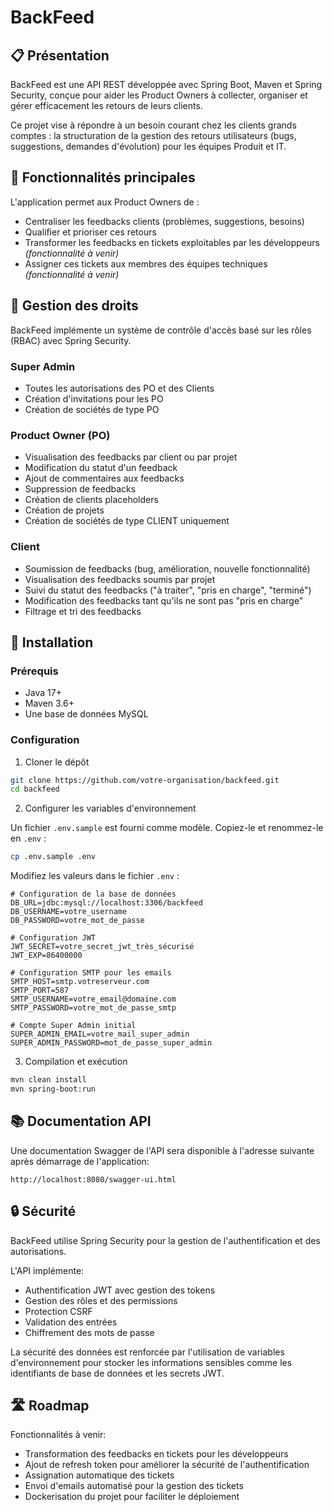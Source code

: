 # BackFeed

## 📋 Présentation

BackFeed est une API REST développée avec Spring Boot, Maven et Spring Security, conçue pour aider les Product Owners à collecter, organiser et gérer efficacement les retours de leurs clients.

Ce projet vise à répondre à un besoin courant chez les clients grands comptes : la structuration de la gestion des retours utilisateurs (bugs, suggestions, demandes d'évolution) pour les équipes Produit et IT.

## 🎯 Fonctionnalités principales

L'application permet aux Product Owners de :

- Centraliser les feedbacks clients (problèmes, suggestions, besoins)
- Qualifier et prioriser ces retours
- Transformer les feedbacks en tickets exploitables par les développeurs *(fonctionnalité à venir)*
- Assigner ces tickets aux membres des équipes techniques *(fonctionnalité à venir)*

## 🔐 Gestion des droits

BackFeed implémente un système de contrôle d'accès basé sur les rôles (RBAC) avec Spring Security.

### Super Admin
- Toutes les autorisations des PO et des Clients
- Création d'invitations pour les PO
- Création de sociétés de type PO

### Product Owner (PO)
- Visualisation des feedbacks par client ou par projet
- Modification du statut d'un feedback
- Ajout de commentaires aux feedbacks
- Suppression de feedbacks
- Création de clients placeholders
- Création de projets
- Création de sociétés de type CLIENT uniquement

### Client
- Soumission de feedbacks (bug, amélioration, nouvelle fonctionnalité)
- Visualisation des feedbacks soumis par projet
- Suivi du statut des feedbacks ("à traiter", "pris en charge", "terminé")
- Modification des feedbacks tant qu'ils ne sont pas "pris en charge"
- Filtrage et tri des feedbacks

## 🚀 Installation

### Prérequis
- Java 17+
- Maven 3.6+
- Une base de données MySQL

### Configuration

1. Cloner le dépôt
```bash
git clone https://github.com/votre-organisation/backfeed.git
cd backfeed
```

2. Configurer les variables d'environnement

Un fichier `.env.sample` est fourni comme modèle. Copiez-le et renommez-le en `.env` :
```bash
cp .env.sample .env
```

Modifiez les valeurs dans le fichier `.env` :
```properties
# Configuration de la base de données
DB_URL=jdbc:mysql://localhost:3306/backfeed
DB_USERNAME=votre_username
DB_PASSWORD=votre_mot_de_passe

# Configuration JWT
JWT_SECRET=votre_secret_jwt_très_sécurisé
JWT_EXP=86400000

# Configuration SMTP pour les emails
SMTP_HOST=smtp.votreserveur.com
SMTP_PORT=587
SMTP_USERNAME=votre_email@domaine.com
SMTP_PASSWORD=votre_mot_de_passe_smtp

# Compte Super Admin initial
SUPER_ADMIN_EMAIL=votre_mail_super_admin
SUPER_ADMIN_PASSWORD=mot_de_passe_super_admin
```

3. Compilation et exécution
```bash
mvn clean install
mvn spring-boot:run
```

## 📚 Documentation API

Une documentation Swagger de l'API sera disponible à l'adresse suivante après démarrage de l'application:
```
http://localhost:8080/swagger-ui.html
```

## 🔒 Sécurité

BackFeed utilise Spring Security pour la gestion de l'authentification et des autorisations.

L'API implémente:
- Authentification JWT avec gestion des tokens
- Gestion des rôles et des permissions
- Protection CSRF
- Validation des entrées
- Chiffrement des mots de passe

La sécurité des données est renforcée par l'utilisation de variables d'environnement pour stocker les informations sensibles comme les identifiants de base de données et les secrets JWT.

## 🛣️ Roadmap

Fonctionnalités à venir:
- Transformation des feedbacks en tickets pour les développeurs
- Ajout de refresh token pour améliorer la sécurité de l'authentification
- Assignation automatique des tickets
- Envoi d'emails automatisé pour la gestion des tickets
- Dockerisation du projet pour faciliter le déploiement



